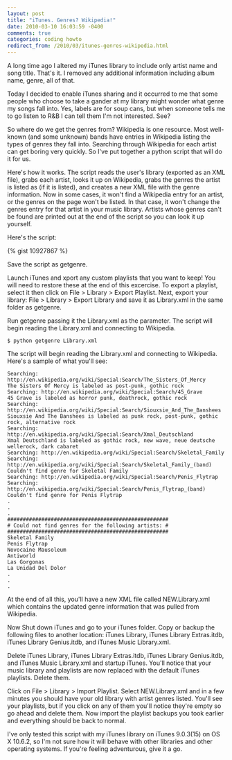 ```yaml
---
layout: post
title: "iTunes. Genres? Wikipedia!"
date: 2010-03-10 16:03:59 -0400
comments: true
categories: coding howto
redirect_from: /2010/03/itunes-genres-wikipedia.html
---
```


A long time ago I altered my iTunes library to include only artist name and song title. That's it. I removed any
additional information including album name, genre, all of that. 

Today I decided to enable iTunes sharing and it occurred to me that some people who choose to take a gander at my
library might wonder what genre my songs fall into. Yes, labels are for soup cans, but when someone tells me to go
listen to R&amp;B I can tell them I'm not interested. See?

<!--more-->

So where do we get the genres from? Wikipedia is one resource. Most well-known (and some unknown) bands have
entries in Wikipedia listing the types of genres they fall into. Searching through Wikipedia for each artist can
get boring very quickly. So I've put together a python script that will do it for us. 

Here's how it works. The script reads the user's library (exported as an XML file), grabs each artist, looks it up
on Wikipedia, grabs the genres the artist is listed as (if it is listed), and creates a new XML file with the genre
information. Now in some cases, it won't find a Wikipedia entry for an artist, or the genres on the page won't be
listed. In that case, it won't change the genres entry for that artist in your music library. Artists whose genres
can't be found are printed out at the end of the script so you can look it up yourself. 

Here's the script:

{% gist 10927867 %}

Save the script as getgenre.

Launch iTunes and xport any custom playlists that you want to keep! You will need to restore these at the end of
this excercise.  To export a playlist, select it then click on File > Library > Export Playlist. Next,  export your library: File > Library > Export Library and save it as Library.xml in the same folder as getgenre.  

Run getgenre passing it the Library.xml as the parameter.  The script will begin reading the Library.xml and connecting to Wikipedia. 

```
$ python getgenre Library.xml
```

The script will begin reading the Library.xml and connecting to Wikipedia. Here's a sample of 
what you'll see: 


```
Searching: http://en.wikipedia.org/wiki/Special:Search/The_Sisters_Of_Mercy
The Sisters Of Mercy is labeled as post-punk, gothic rock
Searching: http://en.wikipedia.org/wiki/Special:Search/45_Grave
45 Grave is labeled as horror punk, deathrock, gothic rock
Searching: http://en.wikipedia.org/wiki/Special:Search/Siouxsie_And_The_Banshees
Siouxsie And The Banshees is labeled as punk rock, post-punk, gothic rock, alternative rock
Searching: http://en.wikipedia.org/wiki/Special:Search/Xmal_Deutschland
Xmal Deutschland is labeled as gothic rock, new wave, neue deutsche wellerock, dark cabaret
Searching: http://en.wikipedia.org/wiki/Special:Search/Skeletal_Family
Searching: http://en.wikipedia.org/wiki/Special:Search/Skeletal_Family_(band)
Couldn't find genre for Skeletal Family
Searching: http://en.wikipedia.org/wiki/Special:Search/Penis_Flytrap
Searching: http://en.wikipedia.org/wiki/Special:Search/Penis_Flytrap_(band)
Couldn't find genre for Penis Flytrap
.
.
.
####################################################
# Could not find genres for the following artists: #
####################################################
Skeletal Family
Penis Flytrap
Novocaine Mausoleum
Antiworld
Las Gorgonas
La Unidad Del Dolor
.
.
.
```

At the end of all this, you'll have a new XML file called NEW.Library.xml which contains the updated genre
information that was pulled from Wikipedia.

Now Shut down iTunes and go to your iTunes folder. Copy or backup the following files to another location: iTunes
Library, iTunes Library Extras.itdb, iTunes Library Genius.itdb, and iTunes Music Library.xml.  

Delete iTunes Library, iTunes Library Extras.itdb, iTunes Library Genius.itdb, and iTunes
Music Library.xml and startup iTunes. You'll notice that your music library and playlists are now replaced with
the default iTunes playlists. Delete them. 

Click on File > Library > Import Playlist. Select NEW.Library.xml and in a few minutes you should have your old
library with artist genres listed. You'll see your playlists, but if you click on any of them you'll notice they're
empty so go ahead and delete them. Now import the playlist backups you took earlier and everything should be back
to normal.

I've only tested this script with my iTunes library on iTunes 9.0.3(15) on OS X 10.6.2, so I'm not sure how it will
behave with other libraries and other operating systems. If you're feeling adventurous, give it a go. 
